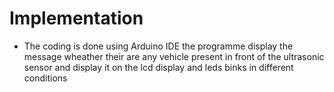 # Implementation 
- The coding is done using Arduino IDE the programme display the message wheather their are any vehicle present in front of the ultrasonic sensor and display it on the lcd display and leds binks in different conditions
